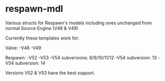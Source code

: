 # respawn-mdl
Various structs for Respawn's models including ones unchanged from normal Source Engine (V48 & V49)


Currently these templates work for:

Valve:
  -V48
  -V49

Respawn:
  -V52
  -V53
  -V54 subversions: 8/9/10/11/12
  -V54 subversion: 13
  -V54 subversion: 14


Versions V52 & V53 have the best support.
